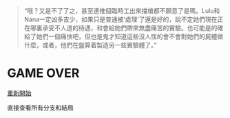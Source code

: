 > “哦？又是不了了之，甚至連推個臨時工出來擋槍都不願意了是嗎。Lulu和Nana一定凶多吉少，如果只是普通被‘處理’了還是好的，說不定她們現在正在哪裏承受不人道的待遇，和會給她們帶來無盡痛苦的實驗。也可能是的確給了她們一個痛快吧，但也是鬼才知道這些沒人性的會不會對她們的屍體做什麼，或者，他們在盤算着製造另一些實驗體了。”


# GAME OVER

[重新開始](index.md)

直接查看所有分支和結局
